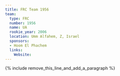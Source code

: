 ```yaml
---
title: FRC Team 1956
team:
  type: FRC
  number: 1956
  name: UA
  rookie_year: 2006
  location: Umm Alfahem, Z, Israel
  sponsors:
  - Hoom El Phachem
  links:
    Website:
---
```


{% include remove_this_line_and_add_a_paragraph %}
